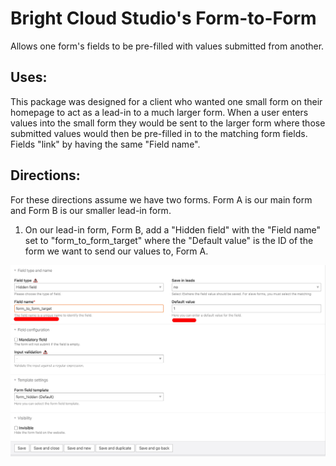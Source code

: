 # Bright Cloud Studio's Form-to-Form
Allows one form's fields to be pre-filled with values submitted from another.

## Uses:
This package was designed for a client who wanted one small form on their homepage to act as a lead-in to a much larger form. When a user enters values into the small form they would be sent to the larger form where those submitted values would then be pre-filled in to the matching form fields. Fields "link" by having the same "Field name".

## Directions:
For these directions assume we have two forms. Form A is our main form and Form B is our smaller lead-in form.

1. On our lead-in form, Form B, add a "Hidden field" with the "Field name" set to "form_to_form_target" where the "Default value" is the ID of the form we want to send our values to, Form A.

![Step One](https://raw.githubusercontent.com/bright-cloud-studio/contao-form-to-form/main/images/step_1.jpg)


